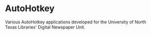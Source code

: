 AutoHotkey
==========

Various AutoHotkey applications developed for the
University of North Texas Libraries' Digital Newspaper Unit.
